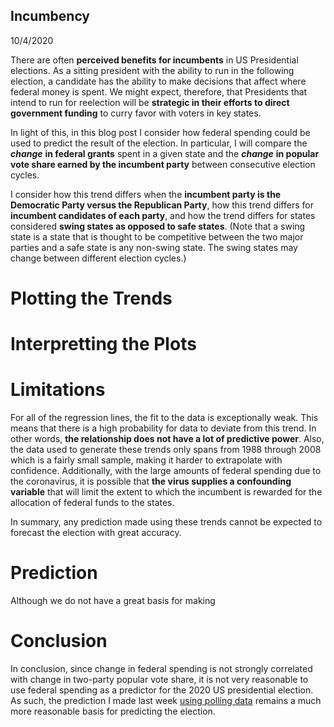 ## Incumbency

10/4/2020

There are often **perceived benefits for incumbents** in US Presidential elections. As a sitting president with the ability to run in the following election, a candidate has the ability to make decisions that affect where federal money is spent. We might expect, therefore, that Presidents that intend to run for reelection will be **strategic in their efforts to direct government funding** to curry favor with voters in key states. 

In light of this, in this blog post I consider how federal spending could be used to predict the result of the election. In particular, I will compare the ***change*** **in federal grants** spent in a given state and the ***change*** **in popular vote share earned by the incumbent party** between consecutive election cycles. 

I consider how this trend differs when the **incumbent party is the Democratic Party versus the Republican Party**, how this trend differs for **incumbent candidates of each party**, and how the trend differs for states considered **swing states as opposed to safe states**. (Note that a swing state is a state that is thought to be competitive between the two major parties and a safe state is any non-swing state. The swing states may change between different election cycles.) 


# Plotting the Trends



# Interpretting the Plots

# Limitations

For all of the regression lines, the fit to the data is exceptionally weak. This means that there is a high probability for data to deviate from this trend. In other words, **the relationship does not have a lot of predictive power**. Also, the data used to generate these trends only spans from 1988 through 2008 which is a fairly small sample, making it harder to extrapolate with confidence. Additionally, with the large amounts of federal spending due to the coronavirus, it is possible that **the virus supplies a confounding variable** that will limit the extent to which the incumbent is rewarded for the allocation of federal funds to the states.

In summary, any prediction made using these trends cannot be expected to forecast the election with great accuracy.

# Prediction
Although we do not have a great basis for making 

# Conclusion
In conclusion, since change in federal spending is not strongly correlated with change in two-party popular vote share, it is not very reasonable to use federal spending as a predictor for the 2020 US presidential election. As such, the prediction I made last week [using polling data](polling.md) remains a much more reasonable basis for predicting the election.